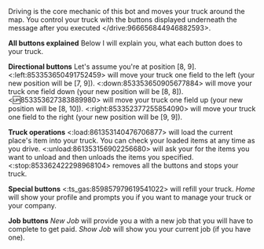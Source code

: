 Driving is the core mechanic of this bot and moves your truck around the map.
You control your truck with the buttons displayed underneath the message after you executed </drive:966656844946882593>.

**__All buttons explained__**
Below I will explain you, what each button does to your truck.

**Directional buttons**
Let's assume you're at position [8, 9].
<:left:853353650491752459> will move your truck one field to the left (your new position will be [7, 9]).
<:down:853353650905677884> will move your truck one field down (your new position will be [8, 8]).
<:up:853353627383889980> will move your truck one field up (your new position will be [8, 10]).
<:right:853352377255854090> will move your truck one field to the right (your new position will be [9, 9]).

**Truck operations**
<:load:861353140476706877> will load the current place's item into your truck. You can check your loaded items at any time as you drive.
<:unload:861353156902256680> will ask your for the items you want to unload and then unloads the items you specified.
<:stop:853362422298968104> removes all the buttons and stops your truck.

**Special buttons**
<:ts_gas:859857979619541022> will refill your truck.
*Home* will show your profile and prompts you if you want to manage your truck or your company.

**Job buttons**
_New Job_ will provide you a with a new job that you will have to complete to get paid.
_Show Job_ will show you your current job (if you have one).

